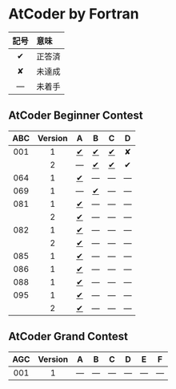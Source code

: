 # AtCoder by Fortran #

|記号|意味|
|:-:|:-|
|&#x2714;|正答済|
|&#x2718;|未達成|
|&#x2014;|未着手|

## AtCoder Beginner Contest ##

|ABC|Version|A|B|C|D|
|:-:|:-:|:-:|:-:|:-:|:-:|
|001|1|[&#x2714;](ABC001/ABC001_A_v01.f08)|[&#x2714;](ABC001/ABC001_B_v01.f08)|[&#x2714;](ABC001/ABC001_C_v01.f08)|&#x2718;|
|   |2|&#x2014;|[&#x2714;](ABC001/ABC001_B_v02.f08)|[&#x2714;](ABC001/ABC001_C_v02.f08)|&#x2714;|
|064|1|[&#x2714;](ABC064/ABC064_A_v01.f08)|&#x2014;|&#x2014;|&#x2014;|
|069|1|&#x2014;|[&#x2714;](ABC069/ABC069_B_v01.f08)|&#x2014;|&#x2014;|
|081|1|[&#x2714;](ABC081/ABC081_A_v01.f08)|&#x2014;|&#x2014;|&#x2014;|
|   |2|[&#x2714;](ABC081/ABC081_A_v02.f08)|&#x2014;|&#x2014;|&#x2014;|
|082|1|[&#x2714;](ABC082/ABC082_A_v01.f08)|&#x2014;|&#x2014;|&#x2014;|
|   |2|[&#x2714;](ABC082/ABC082_A_v02.f08)|&#x2014;|&#x2014;|&#x2014;|
|085|1|[&#x2714;](ABC085/ABC085_A_v01.f08)|&#x2014;|&#x2014;|&#x2014;|
|086|1|[&#x2714;](ABC086/ABC086_A_v01.f08)|&#x2014;|&#x2014;|&#x2014;|
|088|1|[&#x2714;](ABC088/ABC088_A_v01.f08)|&#x2014;|&#x2014;|&#x2014;|
|095|1|[&#x2714;](ABC095/ABC095_A_v01.f08)|&#x2014;|&#x2014;|&#x2014;|
|   |2|[&#x2714;](ABC095/ABC095_A_v02.f08)|&#x2014;|&#x2014;|&#x2014;|

## AtCoder Grand Contest ##

|AGC|Version|A|B|C|D|E|F|
|:-:|:-:|:-:|:-:|:-:|:-:|:-:|:-:|
|001|1|&#x2014;|&#x2014;|&#x2014;|&#x2014;|&#x2014;|&#x2014;|
